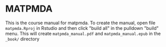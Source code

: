 # MATPMDA

This is the course manual for matpmda.  To create the manual, open
file `matpmda.Rproj` in Rstudio and then click "build all" in the
pulldown "build" menu.  This will create `matpmda_manual.pdf` and
`matpmda_manual.epub` in the `_book/` directory
